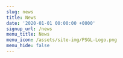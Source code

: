 ```yaml
---
slug: news
title: News
date: '2020-01-01 00:00:00 +0000'
signup_url: /news
menu_title: News
menu_icon: /assets/site-img/PSGL-Logo.png
menu_hide: false
---
```


